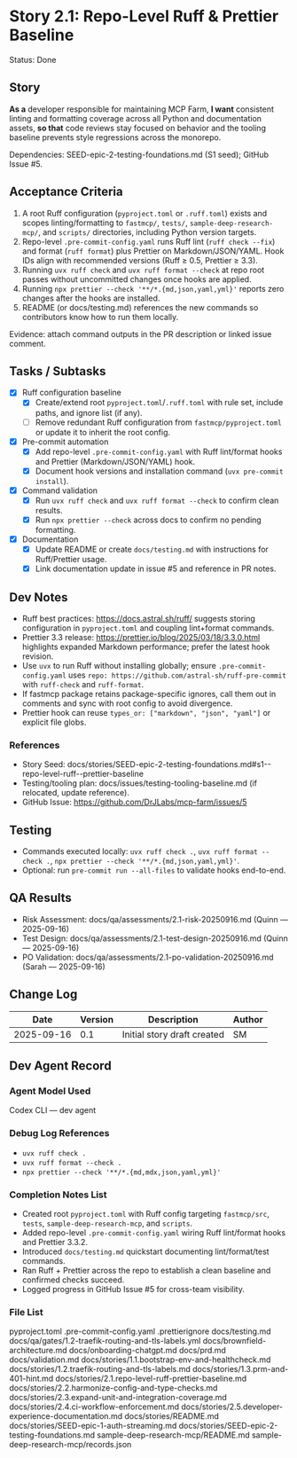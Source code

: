 # Story 2.1: Repo-Level Ruff & Prettier Baseline

Status: Done

## Story

**As a** developer responsible for maintaining MCP Farm,
**I want** consistent linting and formatting coverage across all Python and documentation assets,
**so that** code reviews stay focused on behavior and the tooling baseline prevents style regressions across the monorepo.

Dependencies: SEED-epic-2-testing-foundations.md (S1 seed); GitHub Issue #5.

## Acceptance Criteria

1. A root Ruff configuration (`pyproject.toml` or `.ruff.toml`) exists and scopes linting/formatting to `fastmcp/`, `tests/`, `sample-deep-research-mcp/`, and `scripts/` directories, including Python version targets.
2. Repo-level `.pre-commit-config.yaml` runs Ruff lint (`ruff check --fix`) and format (`ruff format`) plus Prettier on Markdown/JSON/YAML. Hook IDs align with recommended versions (Ruff ≥ 0.5, Prettier ≥ 3.3).
3. Running `uvx ruff check` and `uvx ruff format --check` at repo root passes without uncommitted changes once hooks are applied.
4. Running `npx prettier --check '**/*.{md,json,yaml,yml}'` reports zero changes after the hooks are installed.
5. README (or docs/testing.md) references the new commands so contributors know how to run them locally.

Evidence: attach command outputs in the PR description or linked issue comment.

## Tasks / Subtasks

- [x] Ruff configuration baseline
  - [x] Create/extend root `pyproject.toml`/`.ruff.toml` with rule set, include paths, and ignore list (if any).
  - [ ] Remove redundant Ruff configuration from `fastmcp/pyproject.toml` or update it to inherit the root config.
- [x] Pre-commit automation
  - [x] Add repo-level `.pre-commit-config.yaml` with Ruff lint/format hooks and Prettier (Markdown/JSON/YAML) hook.
  - [x] Document hook versions and installation command (`uvx pre-commit install`).
- [x] Command validation
  - [x] Run `uvx ruff check` and `uvx ruff format --check` to confirm clean results.
  - [x] Run `npx prettier --check` across docs to confirm no pending formatting.
- [x] Documentation
  - [x] Update README or create `docs/testing.md` with instructions for Ruff/Prettier usage.
  - [x] Link documentation update in issue #5 and reference in PR notes.

## Dev Notes

- Ruff best practices: https://docs.astral.sh/ruff/ suggests storing configuration in `pyproject.toml` and coupling lint+format commands.
- Prettier 3.3 release: https://prettier.io/blog/2025/03/18/3.3.0.html highlights expanded Markdown performance; prefer the latest hook revision.
- Use `uvx` to run Ruff without installing globally; ensure `.pre-commit-config.yaml` uses `repo: https://github.com/astral-sh/ruff-pre-commit` with `ruff-check` and `ruff-format`.
- If fastmcp package retains package-specific ignores, call them out in comments and sync with root config to avoid divergence.
- Prettier hook can reuse `types_or: ["markdown", "json", "yaml"]` or explicit file globs.

### References

- Story Seed: docs/stories/SEED-epic-2-testing-foundations.md#s1--repo-level-ruff--prettier-baseline
- Testing/tooling plan: docs/issues/testing-tooling-baseline.md (if relocated, update reference).
- GitHub Issue: https://github.com/DrJLabs/mcp-farm/issues/5

## Testing

- Commands executed locally: `uvx ruff check .`, `uvx ruff format --check .`, `npx prettier --check '**/*.{md,json,yaml,yml}'`.
- Optional: run `pre-commit run --all-files` to validate hooks end-to-end.

## QA Results

- Risk Assessment: docs/qa/assessments/2.1-risk-20250916.md (Quinn — 2025-09-16)
- Test Design: docs/qa/assessments/2.1-test-design-20250916.md (Quinn — 2025-09-16)
- PO Validation: docs/qa/assessments/2.1-po-validation-20250916.md (Sarah — 2025-09-16)

## Change Log

| Date       | Version | Description                 | Author |
| ---------- | ------- | --------------------------- | ------ |
| 2025-09-16 | 0.1     | Initial story draft created | SM     |

## Dev Agent Record
### Agent Model Used
Codex CLI — dev agent

### Debug Log References
- `uvx ruff check .`
- `uvx ruff format --check .`
- `npx prettier --check '**/*.{md,mdx,json,yaml,yml}'`

### Completion Notes List
- Created root `pyproject.toml` with Ruff config targeting `fastmcp/src`, `tests`, `sample-deep-research-mcp`, and `scripts`.
- Added repo-level `.pre-commit-config.yaml` wiring Ruff lint/format hooks and Prettier 3.3.2.
- Introduced `docs/testing.md` quickstart documenting lint/format/test commands.
- Ran Ruff + Prettier across the repo to establish a clean baseline and confirmed checks succeed.
- Logged progress in GitHub Issue #5 for cross-team visibility.

### File List
pyproject.toml
.pre-commit-config.yaml
.prettierignore
docs/testing.md
docs/qa/gates/1.2-traefik-routing-and-tls-labels.yml
docs/brownfield-architecture.md
docs/onboarding-chatgpt.md
docs/prd.md
docs/validation.md
docs/stories/1.1.bootstrap-env-and-healthcheck.md
docs/stories/1.2.traefik-routing-and-tls-labels.md
docs/stories/1.3.prm-and-401-hint.md
docs/stories/2.1.repo-level-ruff-prettier-baseline.md
docs/stories/2.2.harmonize-config-and-type-checks.md
docs/stories/2.3.expand-unit-and-integration-coverage.md
docs/stories/2.4.ci-workflow-enforcement.md
docs/stories/2.5.developer-experience-documentation.md
docs/stories/README.md
docs/stories/SEED-epic-1-auth-streaming.md
docs/stories/SEED-epic-2-testing-foundations.md
sample-deep-research-mcp/README.md
sample-deep-research-mcp/records.json
